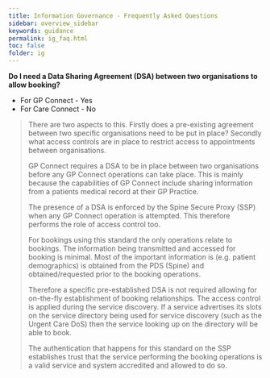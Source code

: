 ```yaml
---
title: Information Governance - Frequently Asked Questions
sidebar: overview_sidebar
keywords: guidance
permalink: ig_faq.html
toc: false
folder: ig
---
```


**Do I need a Data Sharing Agreement (DSA) between two organisations to allow booking?**

* For GP Connect - Yes
* For Care Connect - No


>There are two aspects to this. Firstly does a pre-existing agreement between two specific organisations need to be put in place? Secondly what access controls are in place to restrict access to appointments between organisations.
>
>GP Connect requires a DSA to be in place between two organisations before any GP Connect operations can take place. This is mainly because the capabilities of GP Connect include sharing information from a patients medical record at their GP Practice.
>
>The presence of a DSA is enforced by the Spine Secure Proxy (SSP) when any GP Connect operation is attempted. This therefore performs the role of access control too.
>
>For bookings using this standard the only operations relate to bookings. The information being transmitted and accessed for booking is minimal. Most of the important information is (e.g. patient demographics) is obtained from the PDS (Spine) and obtained/requested prior to the booking operations.
>
>Therefore a specific pre-established DSA is not required allowing for on-the-fly establishment of booking relationships. The access control is applied during the service discovery. If a service advertises its slots on the service directory being used for service discovery (such as the Urgent Care DoS) then the service looking up on the directory will be able to book.
>
>The authentication that happens for this standard on the SSP establishes trust that the service performing the booking operations is a valid service and system accredited and allowed to do so.
